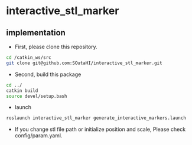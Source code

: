 # interactive_stl_marker

## implementation

- First, please clone this repository.

```bash
cd /catkin_ws/src
git clone git@github.com:SOutaHI/interactive_stl_marker.git
```

- Second, build this package

```bash
cd ../
catkin build 
source devel/setup.bash
```

- launch

```bash
roslaunch interactive_stl_marker generate_interactive_markers.launch
```

- If you change stl file path or initialize position and scale, Please check config/param.yaml.